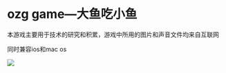 ozg game—大鱼吃小鱼
================

本游戏主要用于技术的研究和积累，游戏中所用的图片和声音文件均来自互联网

同时兼容ios和mac os


![](https://raw.github.com/ouzhigang/ozggame_eat_fish/master/screenshot.png)
